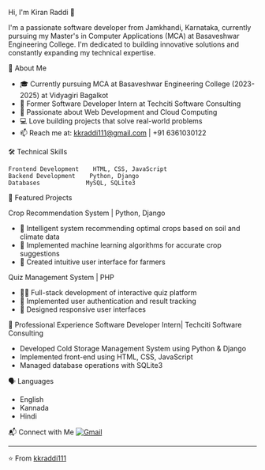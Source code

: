 Hi, I'm Kiran Raddi 👋

I'm a passionate software developer from Jamkhandi, Karnataka, currently pursuing my Master's in Computer Applications (MCA) at Basaveshwar Engineering College. I'm dedicated to building innovative solutions and constantly expanding my technical expertise.

💫 About Me
- 🎓 Currently pursuing MCA at Basaveshwar Engineering College (2023-2025) at Vidyagiri Bagalkot
- 💼 Former Software Developer Intern at Techciti Software Consulting
- 🌱 Passionate about Web Development and Cloud Computing
- 💻 Love building projects that solve real-world problems
- 📫 Reach me at: kkraddi111@gmail.com | +91 6361030122

🛠️ Technical Skills
```text
Frontend Development    HTML, CSS, JavaScript
Backend Development    Python, Django
Databases             MySQL, SQLite3
```

💼 Featured Projects

Crop Recommendation System | Python, Django
- 🌾 Intelligent system recommending optimal crops based on soil and climate data
- 🤖 Implemented machine learning algorithms for accurate crop suggestions
- 🎯 Created intuitive user interface for farmers

Quiz Management System | PHP
- 👨‍💻 Full-stack development of interactive quiz platform
- 🔐 Implemented user authentication and result tracking
- 🎨 Designed responsive user interfaces

🌟 Professional Experience Software Developer Intern| Techciti Software Consulting
- Developed Cold Storage Management System using Python & Django
- Implemented front-end using HTML, CSS, JavaScript
- Managed database operations with SQLite3

🗣️ Languages
- English
- Kannada
- Hindi

📬 Connect with Me
[![Gmail](https://img.shields.io/badge/-Gmail-D14836?style=flat&logo=Gmail&logoColor=white)](mailto:kkraddi111@gmail.com)

---
⭐️ From [kkraddi111](https://github.com/kkraddi111)


